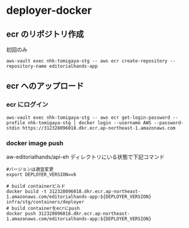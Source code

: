 # deployer-docker

## ecr のリポジトリ作成

初回のみ

```
aws-vault exec nhk-tomigaya-stg -- aws ecr create-repository --repository-name editorialhands-app
```

## ecr へのアップロード

### ecr にログイン

```
aws-vault exec nhk-tomigaya-stg -- aws ecr get-login-password --profile nhk-tomigaya-stg | docker login --username AWS --password-stdin https://312328096018.dkr.ecr.ap-northeast-1.amazonaws.com
```

### docker image push

aw-editorialhands/api-eh ディレクトリにいる状態で下記コマンド

```
#バージョンは適宜変更
export DEPLOYER_VERSION=v6

# build containerビルド
docker build -t 312328096018.dkr.ecr.ap-northeast-1.amazonaws.com/editorialhands-app:${DEPLOYER_VERSION} infra/stg/containers/deployer
# build containerをecrにpush
docker push 312328096018.dkr.ecr.ap-northeast-1.amazonaws.com/editorialhands-app:${DEPLOYER_VERSION}
```
